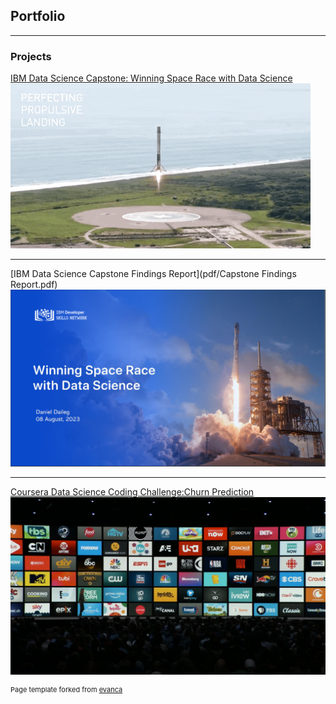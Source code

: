 ## Portfolio

---

### Projects 

[IBM Data Science Capstone: Winning Space Race with Data Science](https://ddaileg.github.io/IBM-Data-Science-Capstone-Project/)
<img src="images/Rocket Landing.gif"/>

---
[IBM Data Science Capstone Findings Report](pdf/Capstone Findings Report.pdf)
<img src="images/image.png"/>

---
[Coursera Data Science Coding Challenge:Churn Prediction](https://www.coursera.org/workspaces/authenticate/sharedopcmjzlp?path=%2Fnotebooks%2FChurnPrediction.ipynb&forceRefresh=false&isLabVersioning=file-prep)
<img src="images/streaming-services-courtesy-of-tech-radar.png"/>











<p style="font-size:11px">Page template forked from <a href="https://github.com/evanca/quick-portfolio">evanca</a></p>
<!-- Remove above link if you don't want to attibute -->
